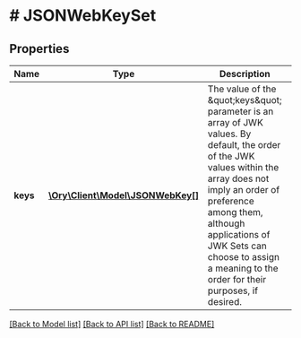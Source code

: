 # # JSONWebKeySet

## Properties

Name | Type | Description | Notes
------------ | ------------- | ------------- | -------------
**keys** | [**\Ory\Client\Model\JSONWebKey[]**](JSONWebKey.md) | The value of the \&quot;keys\&quot; parameter is an array of JWK values.  By default, the order of the JWK values within the array does not imply an order of preference among them, although applications of JWK Sets can choose to assign a meaning to the order for their purposes, if desired. | [optional]

[[Back to Model list]](../../README.md#models) [[Back to API list]](../../README.md#endpoints) [[Back to README]](../../README.md)
